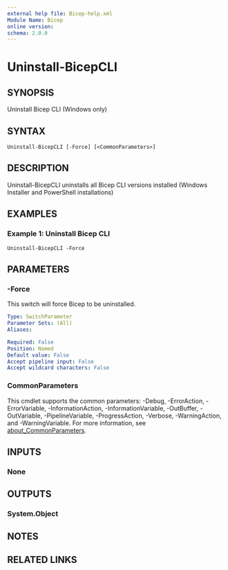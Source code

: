 ```yaml
---
external help file: Bicep-help.xml
Module Name: Bicep
online version:
schema: 2.0.0
---
```


# Uninstall-BicepCLI

## SYNOPSIS
Uninstall Bicep CLI (Windows only)

## SYNTAX

```
Uninstall-BicepCLI [-Force] [<CommonParameters>]
```

## DESCRIPTION
Uninstall-BicepCLI uninstalls all Bicep CLI versions installed (Windows Installer and PowerShell installations)

## EXAMPLES

### Example 1: Uninstall Bicep CLI
```
Uninstall-BicepCLI -Force
```

## PARAMETERS

### -Force
This switch will force Bicep to be uninstalled.

```yaml
Type: SwitchParameter
Parameter Sets: (All)
Aliases:

Required: False
Position: Named
Default value: False
Accept pipeline input: False
Accept wildcard characters: False
```

### CommonParameters
This cmdlet supports the common parameters: -Debug, -ErrorAction, -ErrorVariable, -InformationAction, -InformationVariable, -OutBuffer, -OutVariable, -PipelineVariable, -ProgressAction, -Verbose, -WarningAction, and -WarningVariable. For more information, see [about_CommonParameters](http://go.microsoft.com/fwlink/?LinkID=113216).

## INPUTS

### None
## OUTPUTS

### System.Object
## NOTES

## RELATED LINKS
